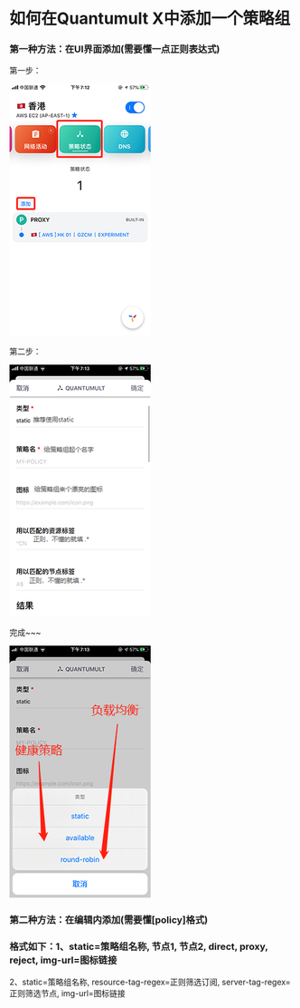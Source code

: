 # 如何在Quantumult X中添加一个策略组

### 第一种方法：在UI界面添加(需要懂一点正则表达式)

第一步：

![image](https://raw.githubusercontent.com/chiupam/tutorial-image/master/QuantumultX/Static_1.1.png)

第二步：

![image](https://raw.githubusercontent.com/chiupam/tutorial-image/master/QuantumultX/Static_1.2.png)

完成~~~

![image](https://raw.githubusercontent.com/chiupam/tutorial-image/master/QuantumultX/Static_1.3.png)

### 第二种方法：在编辑内添加(需要懂[policy]格式)

### 格式如下：1、static=策略组名称, 节点1, 节点2, direct, proxy, reject, img-url=图标链接 
2、static=策略组名称, resource-tag-regex=正则筛选订阅, server-tag-regex=正则筛选节点, img-url=图标链接
